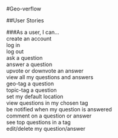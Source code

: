 #Geo-verflow

##User Stories

###As a user, I can...
<br/>create an account
<br/>log in
<br/>log out
<br/>ask a question
<br/>answer a question
<br/>upvote or downvote an answer
<br/>view all my questions and answers
<br/>geo-tag a question
<br/>topic-tag a question
<br/>set my default location
<br/>view questions in my chosen tag
<br/>be notified when my question is answered
<br/>comment on a question or answer
<br/>see top questions in a tag
<br/>edit/delete my question/answer